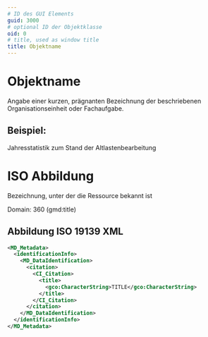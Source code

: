 ```yaml
---
# ID des GUI Elements
guid: 3000
# optional ID der Objektklasse
oid: 0
# title, used as window title
title: Objektname
---
```


# Objektname

Angabe einer kurzen, prägnanten Bezeichnung der beschriebenen Organisationseinheit oder Fachaufgabe.

## Beispiel:

Jahresstatistik zum Stand der Altlastenbearbeitung

# ISO Abbildung

Bezeichnung, unter der die Ressource bekannt ist

Domain: 360 (gmd:title)

## Abbildung ISO 19139 XML

```XML
<MD_Metadata>
  <identificationInfo>
    <MD_DataIdentification>
      <citation>
        <CI_Citation>
          <title>
            <gco:CharacterString>TITLE</gco:CharacterString>
          </title>
        </CI_Citation>
      </citation>
    </MD_DataIdentification>
  </identificationInfo>
</MD_Metadata>
```
